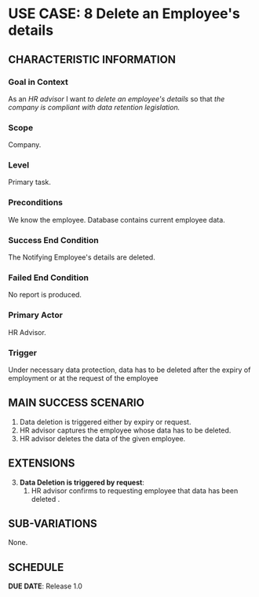 # USE CASE: 8 Delete an Employee's details

## CHARACTERISTIC INFORMATION

### Goal in Context

As an *HR advisor* I want *to delete an employee's details* so that *the company is compliant with data retention legislation.*

### Scope

Company.

### Level

Primary task.

### Preconditions

We know the employee.  Database contains current employee data.

### Success End Condition

The Notifying Employee's details are deleted.

### Failed End Condition

No report is produced.

### Primary Actor

HR Advisor.

### Trigger

Under necessary data protection, data has to be deleted after the expiry of employment or at the request of the employee  

## MAIN SUCCESS SCENARIO

1. Data deletion is triggered either by expiry or request.
2. HR advisor captures the employee whose data has to be deleted.
3. HR advisor deletes the data of the given employee.

## EXTENSIONS

3. **Data Deletion is triggered by request**:
    1. HR advisor confirms to requesting employee that data has been deleted .

## SUB-VARIATIONS

None.

## SCHEDULE

**DUE DATE**: Release 1.0